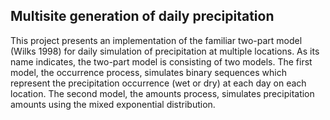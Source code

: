 ## Multisite generation of daily precipitation

This project presents an implementation of the familiar two-part model (Wilks 1998) for daily simulation of precipitation
at multiple locations.
As its name indicates, the two-part model is consisting of two models. The first model, the occurrence process, simulates binary
sequences which represent the precipitation occurrence (wet or dry) at each day on each location.
The second model, the amounts process, simulates precipitation amounts using the mixed exponential distribution.
